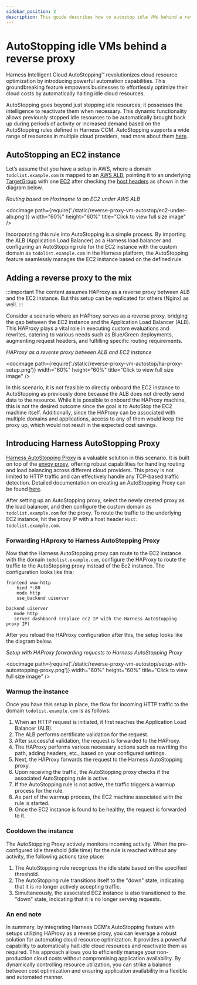 ```yaml
---
sidebar_position: 2
description: This guide describes how to autostop idle VMs behind a reverse proxy.
---
```


# AutoStopping idle VMs behind a reverse proxy

Harness Intelligent Cloud AutoStopping™ revolutionizes cloud resource optimization by introducing powerful automation capabilities. This groundbreaking feature empowers businesses to effortlessly optimize their cloud costs by automatically halting idle cloud resources.

AutoStopping goes beyond just stopping idle resources; it possesses the intelligence to reactivate them when necessary. This dynamic functionality allows previously stopped idle resources to be automatically brought back up during periods of activity or increased demand based on the AutoStopping rules defined in Harness CCM. AutoStopping supports a wide range of resources in multiple cloud providers, read more about them [here](https://developer.harness.io/docs/category/autostopping-rules).

## AutoStopping an EC2 instance

Let’s assume that you have a setup in AWS, where a domain `todolist.example.com` is mapped to an [AWS ALB](https://docs.aws.amazon.com/elasticloadbalancing/latest/application/introduction.html), pointing it to an underlying [TargetGroup](https://docs.aws.amazon.com/elasticloadbalancing/latest/application/load-balancer-target-groups.html) with one [EC2](https://aws.amazon.com/ec2/) after checking the [host headers](https://aws.amazon.com/blogs/aws/new-host-based-routing-support-for-aws-application-load-balancers/) as shown in the diagram below.

_Routing based on Hostname to an EC2 under AWS ALB_

<docimage path={require('./static/reverse-proxy-vm-autostop/ec2-under-alb.png')} width="60%" height="60%" title="Click to view full size image" />

Incorporating this rule into AutoStopping is a simple process. By importing the ALB (Application Load Balancer) as a Harness load balancer and configuring an AutoStopping rule for the EC2 instance with the custom domain as `todolist.example.com` in the Harness platform, the AutoStopping feature seamlessly manages the EC2 instance based on the defined rule.

## Adding a reverse proxy to the mix

:::important 
The content assumes HAProxy as a reverse proxy between ALB and the EC2 instance. But this setup can be replicated for others (Nginx) as well.
:::

Consider a scenario where an HAProxy serves as a reverse proxy, bridging the gap between the EC2 instance and the Application Load Balancer (ALB). This HAProxy plays a vital role in executing custom evaluations and rewrites, catering to various needs such as Blue/Green deployments, augmenting request headers, and fulfilling specific routing requirements.

_HAProxy as a reverse proxy between ALB and EC2 instance_

<docimage path={require('./static/reverse-proxy-vm-autostop/ha-proxy-setup.png')} width="60%" height="60%" title="Click to view full size image" />

In this scenario, it is not feasible to directly onboard the EC2 instance to AutoStopping as previously done because the ALB does not directly send data to the resource. While it is possible to onboard the HAProxy machine, this is not the desired outcome since the goal is to AutoStop the EC2 machine itself. Additionally, since the HAProxy can be associated with multiple domains and applications, access to any of them would keep the proxy up, which would not result in the expected cost savings.

## Introducing Harness AutoStopping Proxy

[Harness AutoStopping Proxy](https://developer.harness.io/docs/cloud-cost-management/use-ccm-cost-optimization/optimize-cloud-costs-with-intelligent-cloud-auto-stopping-rules/load-balancer/create-autoproxy-aws-lb/) is a valuable solution in this scenario. It is built on top of the [envoy proxy](https://www.envoyproxy.io/), offering robust capabilities for handling routing and load balancing across different cloud providers. This proxy is not limited to HTTP traffic and can effectively handle any TCP-based traffic detection. Detailed documentation on creating an AutoStopping Proxy can be found [here](https://developer.harness.io/docs/cloud-cost-management/use-ccm-cost-optimization/optimize-cloud-costs-with-intelligent-cloud-auto-stopping-rules/load-balancer/create-autoproxy-aws-lb/).

After setting up an AutoStopping proxy, select the newly created proxy as the load balancer, and then configure the custom domain as `todolist.example.com` for the proxy. To route the traffic to the underlying EC2 instance, hit the proxy IP with a host header `Host: todolist.example.com`.

### Forwarding HAproxy to Harness AutoStopping Proxy
Now that the Harness AutoStopping proxy can route to the EC2 instance with the domain `todolist.example.com`, configure the HAProxy to route the traffic to the AutoStopping proxy instead of the Ec2 instance. The configuration looks like this:

```
frontend www-http
    bind *:80
    mode http
    use_backend uiserver

backend uiserver
   mode http
   server dashbaord (replace ec2 IP with the Harness AutoStopping proxy IP)
```
After you reload the HAProxy configuration after this, the setup looks like the diagram below.

_Setup with HAProxy forwarding requests to Harness AutoStopping Proxy_

<docimage path={require('./static/reverse-proxy-vm-autostop/setup-with-autostopping-proxy.png')} width="60%" height="60%" title="Click to view full size image" />

### Warmup the instance
Once you have this setup in place, the flow for incoming HTTP traffic to the domain `todolist.example.com` is as follows:

1. When an HTTP request is initiated, it first reaches the Application Load Balancer (ALB).
2. The ALB performs certificate validation for the request.
3. After successful validation, the request is forwarded to the HAProxy.
4. The HAProxy performs various necessary actions such as rewriting the path, adding headers, etc., based on your configured settings.
5. Next, the HAProxy forwards the request to the Harness AutoStopping proxy.
6. Upon receiving the traffic, the AutoStopping proxy checks if the associated AutoStopping rule is active.
7. If the AutoStopping rule is not active, the traffic triggers a warmup process for the rule.
8. As part of the warmup process, the EC2 machine associated with the rule is started.
9. Once the EC2 instance is found to be healthy, the request is forwarded to it.


### Cooldown the instance
The AutoStopping Proxy actively monitors incoming activity. When the pre-configured idle threshold (idle time) for the rule is reached without any activity, the following actions take place:

1. The AutoStopping rule recognizes the idle state based on the specified threshold.
2. The AutoStopping rule transitions itself to the "down" state, indicating that it is no longer actively accepting traffic.
3. Simultaneously, the associated EC2 instance is also transitioned to the "down" state, indicating that it is no longer serving requests.

### An end note

In summary, by integrating Harness CCM's AutoStopping feature with setups utilizing HAProxy as a reverse proxy, you can leverage a robust solution for automating cloud resource optimization. It provides a powerful capability to automatically halt idle cloud resources and reactivate them as required. This approach allows you to efficiently manage your non-production cloud costs without compromising application availability. By dynamically controlling resource utilization, you can strike a balance between cost optimization and ensuring application availability in a flexible and automated manner.
